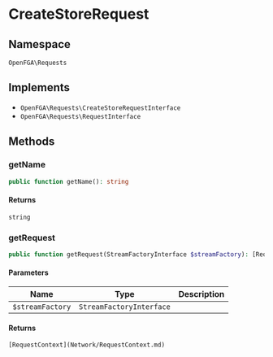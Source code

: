 # CreateStoreRequest


## Namespace
`OpenFGA\Requests`

## Implements
* `OpenFGA\Requests\CreateStoreRequestInterface`
* `OpenFGA\Requests\RequestInterface`

## Methods
### getName

```php
public function getName(): string
```



#### Returns
`string` 

### getRequest

```php
public function getRequest(StreamFactoryInterface $streamFactory): [RequestContext](Network/RequestContext.md)
```


#### Parameters
| Name | Type | Description |
|------|------|-------------|
| `$streamFactory` | `StreamFactoryInterface` |  |

#### Returns
`[RequestContext](Network/RequestContext.md)` 

